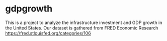 # gdpgrowth
This is a project to analyze the infrastructure investment and GDP growth in the United States. Our dataset is gathered from FRED Economic Research https://fred.stlouisfed.org/categories/106
